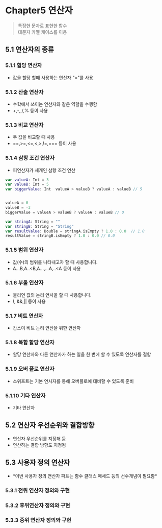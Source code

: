 # Chapter5 연산자

>특정한 문자로 표현한 함수<br>
>대문자 카멜 케이스를 이용

## 5.1 연산자의 종류

### 5.1.1 할당 연산자

- 값을 할당 할때 사용하는 연산자 "="를 사용

### 5.1.2 산술 연산자

- 수학에서 쓰이는 연산자와 같은 역할을 수행함 
- +,-,,/,% 등이 사용

### 5.1.3 비교 연산자

- 두 값을 비교할 때 사용
- ==,>=,<=,<,>,!=,=== 등이 사용

### 5.1.4 삼항 조건 연산자

- 피연산자가 세개인 삼항 조건 연산

```swift
var valueA: Int = 3
var valueB: Int = 5
var biggerValue: Int  valueA > valueB ? valueA : valueB // 5


valueA = 0
valueB = -3
biggerValue = valueA > valueB ? valueA : valueB // 0

var stringA: String = ""
var stringB: String = "String"
var resultValue: Double = stringA.isEmpty ? 1.0 : 0.0  // 1.0
resultValue = stringB.isEmpty ? 1.0 : 0.0 // 0.0
```

### 5.1.5 범위 연산자

- 값(수)의 범위를 나타내고자 할 때 사용합니다.
- A...B,A..<B,A...,...A,..<A 등이 사용

### 5.1.6 부울 연산자

- 불리언 값의 논리 연사을 할 때 사용합니다.
- !, &&,|| 등이 사용

### 5.1.7 비트 연산자

- 갑스이 비트 논리 연산을 위한 연산자

### 5.1.8 복합 할당 연산자

- 할당 연산자와 다른 연산자가 하는 일을 한 번에 할 수 있도록 연산자를 결합

### 5.1.9 오버 플로 연산자

- 스위프트는 기본 연사자를 통해 오버플로에 대비할 수 있도록 준비

### 5.1.10 기타 연산자

- 기타 연산자

## 5.2 연산자 우선순위와 결합방향

- 연산자 우선순위를 지정해 둠
- 연산하는 결합 방향도 지정됨

## 5.3 사용자 정의 연산자

- \*이번 사용자 정의 연산자 파트는 함수 클래스 매세드 등의 선수개념이 필요함\*

### 5.3.1 전위 연산자 정의와 구현

### 5.3.2 후위연산자 정의와 구현

### 5.3.3 중위 연산자 정의와 구현